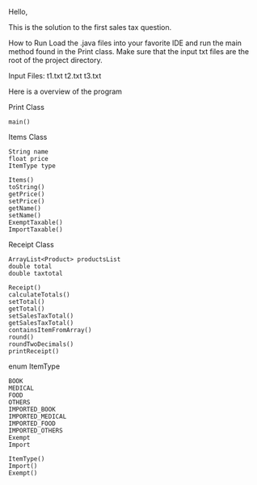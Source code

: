 Hello,

This is the solution to the first sales tax question.

How to Run
Load the .java files into your favorite IDE and run the main method found in the Print class.
Make sure that the input txt files are the root of the project directory. 

Input Files:
t1.txt
t2.txt
t3.txt

Here is a overview of the program

Print Class

	main()
	
Items Class

	String name
	float price
	ItemType type
	
	Items()
	toString()
	getPrice()
	setPrice()
	getName()
	setName()
	ExemptTaxable()
	ImportTaxable()
	
  Receipt Class

	ArrayList<Product> productsList
	double total
	double taxtotal

	Receipt()
	calculateTotals()
	setTotal()
	getTotal()
	setSalesTaxTotal()
	getSalesTaxTotal()
	containsItemFromArray()
	round()
	roundTwoDecimals()
	printReceipt()

  
enum ItemType

	BOOK
	MEDICAL
	FOOD
	OTHERS
	IMPORTED_BOOK
	IMPORTED_MEDICAL
	IMPORTED_FOOD
	IMPORTED_OTHERS
	Exempt
	Import
	
	ItemType()
	Import()
	Exempt()
